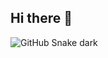 ## Hi there 👋

![GitHub Snake dark](https://github.com/Miko-Ard/Miko-Ard/blob/output/github-contribution-grid-snake-dark.svg)

